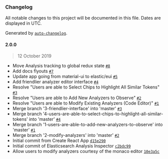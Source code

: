 ### Changelog

All notable changes to this project will be documented in this file. Dates are displayed in UTC.

Generated by [`auto-changelog`](https://github.com/CookPete/auto-changelog).

#### 2.0.0

> 12 October 2019

- Move Analysis tracking to global redux state [`#8`](https://gitlab.com/eemp/elasticsearch-analysis-inspector/merge_requests/8)
- Add docs flyouts [`#7`](https://gitlab.com/eemp/elasticsearch-analysis-inspector/merge_requests/7)
- Update app going from material-ui to elastic/eui [`#5`](https://gitlab.com/eemp/elasticsearch-analysis-inspector/merge_requests/5)
- Add friendlier analyzer editor interface [`#4`](https://gitlab.com/eemp/elasticsearch-analysis-inspector/merge_requests/4)
- Resolve "Users are able to Select Chips to Highlight All Similar Tokens" [`#3`](https://gitlab.com/eemp/elasticsearch-analysis-inspector/merge_requests/3)
- Resolve "Users are able to Add New Analyzers to Observe" [`#2`](https://gitlab.com/eemp/elasticsearch-analysis-inspector/merge_requests/2)
- Resolve "Users are able to Modify Existing Analyzers (Code Editor)" [`#1`](https://gitlab.com/eemp/elasticsearch-analysis-inspector/merge_requests/1)
- Merge branch '3-friendlier-interface' into 'master' [`#3`](https://gitlab.com/eemp/elasticsearch-analysis-inspector/issues/3)
- Merge branch '4-users-are-able-to-select-chips-to-highlight-all-similar-tokens' into 'master' [`#4`](https://gitlab.com/eemp/elasticsearch-analysis-inspector/issues/4)
- Merge branch '1-users-are-able-to-add-new-analyzers-to-observe' into 'master' [`#1`](https://gitlab.com/eemp/elasticsearch-analysis-inspector/issues/1)
- Merge branch '2-modify-analyzers' into 'master' [`#2`](https://gitlab.com/eemp/elasticsearch-analysis-inspector/issues/2)
- Initial commit from Create React App [`d15e290`](https://gitlab.com/eemp/elasticsearch-analysis-inspector/commit/d15e29047abb98d884888fe971008bd2085c96c6)
- Initial commit of Elasticsearch Analysis Inspector [`c2bdc99`](https://gitlab.com/eemp/elasticsearch-analysis-inspector/commit/c2bdc99d32be85a4112e12ce090fc2a5bd0494c7)
- Allow users to modify analyzers courtesy of the monaco editor [`10e3a5c`](https://gitlab.com/eemp/elasticsearch-analysis-inspector/commit/10e3a5c2e0526ca39b659824e5602100ef8aaa2f)
